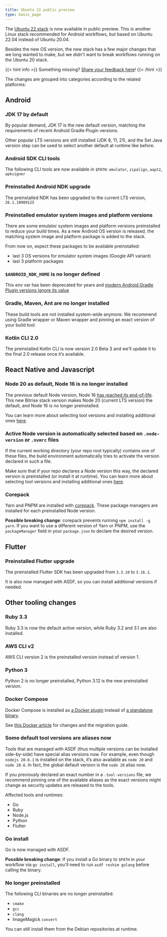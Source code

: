 ```yaml
---
title: Ubuntu 22 public preview
type: basic_page
---
```


The [Ubuntu 22 stack](https://stacks.bitrise.io/stack_reports/linux-docker-android-22.04/) is now available in public preview. This is another Linux stack recommended for Android workflows, but based on Ubuntu 22.04 instead of Ubuntu 20.04.

Besides the new OS version, the new stack has a few major changes that we long wanted to make, but we didn't want to break workflows running on the Ubuntu 20 stack.

{{< hint info >}}
Something missing? [Share your feedback here](https://github.com/bitrise-io/stacks/discussions/252)!
{{< /hint >}}

The changes are grouped into categories according to the related platforms:

## Android

### JDK 17 by default

By popular demand, JDK 17 is the new default version, matching the requirements of recent Android Gradle Plugin versions.

Other popular LTS versions are still installed (JDK 8, 11, 21), and the Set Java version step can be used to select another default at runtime like before.

### Android SDK CLI tools

The following CLI tools are now available in `$PATH`: `emulator`, `zipalign`, `aapt2`, `apksigner`

### Preinstalled Android NDK upgrade

The preinstalled NDK has been upgraded to the current LTS version, `26.1.10909125`

### Preinstalled emulator system images and platform versions

There are some emulator system images and platform versions preinstalled to reduce your build times. As a new Android OS version is released, the matching system image and platform package is added to the stack.

From now on, expect these packages to be available preinstalled:

- last 3 OS versions for emulator system images (Google API variant)
- last 3 platform packages

### `$ANDROID_NDK_HOME` is no longer defined

This env var has been deprecated for years and [modern Android Gradle Plugin versions ignore its value](https://github.com/android/ndk-samples/wiki/Configure-NDK-Path)

### Gradle, Maven, Ant are no longer installed

These build tools are not installed system-wide anymore. We recommend using Gradle wrapper or Maven wrapper and pinning an exact version of your build tool.

### Kotlin CLI 2.0

The preinstalled Kotlin CLI is now version 2.0 Beta 3 and we’ll update it to the final 2.0 release once it’s available.

## React Native and Javascript

### Node 20 as default, Node 16 is no longer installed

The previous default Node version, Node 16 [has reached its end-of-life](https://endoflife.date/nodejs). This new Bitrise stack version makes Node 20 (current LTS version) the default, and Node 16 is no longer preinstalled.

You can learn more about selecting tool versions and installing additional ones [here](https://stacks.bitrise.io/tips/tool-versions/).

### Active Node version is automatically selected based on `.node-version` or `.nvmrc` files

If the current working directory (your repo root typically) contains one of these files, the build environment automatically tries to activate the version declared in such a file.

Make sure that if your repo declares a Node version this way, the declared version is preinstalled (or install it at runtime). You can learn more about selecting tool versions and installing additional ones [here](https://stacks.bitrise.io/tips/tool-versions/).

### Corepack

Yarn and PNPM are installed with [corepack](https://nodejs.org/api/corepack.html). These package managers are installed for each preinstalled Node version.

**Possible breaking change**: corepack prevents running `npm install -g yarn`. If you want to use a different version of Yarn or PNPM, use the `packageManager` field in your `package.json` to declare the desired version.

## Flutter

### Preinstalled Flutter upgrade

The preinstalled Flutter SDK has been upgraded from `3.3.10` to `3.16.1`.

It is also now managed with ASDF, so you can install additional versions if needed.

## Other tooling changes

### Ruby 3.3

Ruby 3.3 is now the default active version, while Ruby 3.2 and 3.1 are also installed.

### AWS CLI v2

AWS CLI version 2 is the preinstalled version instead of version 1.

### Python 3

Python 2 is no longer preinstalled, Python 3.12 is the new preinstalled version.

### Docker Compose

Docker Compose is installed as [a Docker plugin](https://docs.docker.com/compose/install/linux/) instead of [a standalone binary](https://docs.docker.com/compose/install/standalone/).

See [this Docker article](https://docs.docker.com/compose/migrate/) for changes and the migration guide.

### Some default tool versions are aliases now

Tools that are managed with ASDF (thus multiple versions can be installed side-by-side) have special alias versions now. For example, even though `nodejs 20.6.1` is installed on the stack, it’s also available as `node 20` and `node 20.6`. In fact, the global default version is the `node 20` alias now.

If you previously declared an exact number in a `.tool-versions` file, we recommend pinning one of the available aliases as the exact versions might change as security updates are released to the tools.

Affected tools and runtimes:

- Go
- Ruby
- Node.js
- Python
- Flutter

### Go install

Go is now managed with ASDF.

**Possible breaking change**: If you install a Go binary to `$PATH` in your workflow via `go install`, you'll need to run `asdf reshim golang` before calling the binary.

### No longer preinstalled

The following CLI binaries are no longer preinstalled:

- `cmake`
- `gcc`
- `clang`
- ImageMagick `convert`

You can still install them from the Debian repositories at runtime.

